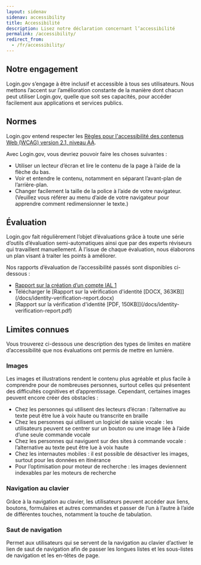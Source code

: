 ```yaml
---
layout: sidenav 
sidenav: accessibility 
title: Accessibilité 
description: Lisez notre déclaration concernant l’accessibilité 
permalink: /accessibility/
redirect_from:
  - /fr/accessibility/
---
```


## Notre engagement

Login.gov s’engage à être inclusif et accessible à tous ses utilisateurs. Nous mettons l’accent sur l’amélioration constante de la manière dont chacun peut utiliser Login.gov, quelle que soit ses capacités, pour accéder facilement aux applications et services publics.

## Normes
Login.gov entend respecter les [Règles pour l'accessibilité des contenus Web (WCAG) version 2.1, niveau AA](https://www.w3.org/TR/WCAG21/).

Avec Login.gov, vous devriez pouvoir faire les choses suivantes :

* Utiliser un lecteur d’écran et lire le contenu de la page à l’aide de la flèche du bas.
* Voir et entendre le contenu, notamment en séparant l’avant-plan de l’arrière-plan.
* Changer facilement la taille de la police à l’aide de votre navigateur. (Veuillez vous référer au menu d’aide de votre navigateur pour apprendre comment redimensionner le texte.)

## Évaluation
Login.gov fait régulièrement l’objet d’évaluations grâce à toute une série d’outils d’évaluation semi-automatiques ainsi que par des experts réviseurs qui travaillent manuellement. À l’issue de chaque évaluation, nous élaborons un plan visant à traiter les points à améliorer.

Nos rapports d’évaluation de l’accessibilité passés sont disponibles ci-dessous :

* [Rapport sur la création d’un compte IAL 1](/docs/accessibility-assessment-ial1-account-creation.pdf)
* Télécharger le [Rapport sur la vérification d'identité \[DOCX, 363KB]](/docs/identity-verification-report.docx)
* [Rapport sur la vérification d'identité \[PDF, 150KB]](/docs/identity-verification-report.pdf)

## Limites connues
Vous trouverez ci-dessous une description des types de limites en matière d’accessibilité que nos évaluations ont permis de mettre en lumière.

### Images
Les images et illustrations rendent le contenu plus agréable et plus facile à comprendre pour de nombreuses personnes, surtout celles qui présentent des difficultés cognitives et d’apprentissage. Cependant, certaines images peuvent encore créer des obstacles :

* Chez les personnes qui utilisent des lecteurs d’écran : l’alternative au texte peut être lue à voix haute ou transcrite en braille
* Chez les personnes qui utilisent un logiciel de saisie vocale : les utilisateurs peuvent se centrer sur un bouton ou une image liée à l’aide d’une seule commande vocale
* Chez les personnes qui naviguent sur des sites à commande vocale : l’alternative au texte peut être lue à voix haute
* Chez les internautes mobiles : il est possible de désactiver les images, surtout pour les données en itinérance
* Pour l’optimisation pour moteur de recherche : les images deviennent indexables par les moteurs de recherche

### Navigation au clavier
Grâce à la navigation au clavier, les utilisateurs peuvent accéder aux liens, boutons, formulaires et autres commandes et passer de l’un à l’autre à l’aide de différentes touches, notamment la touche de tabulation.

### Saut de navigation
Permet aux utilisateurs qui se servent de la navigation au clavier d’activer le lien de saut de navigation afin de passer les longues listes et les sous-listes de navigation et les en-têtes de page.